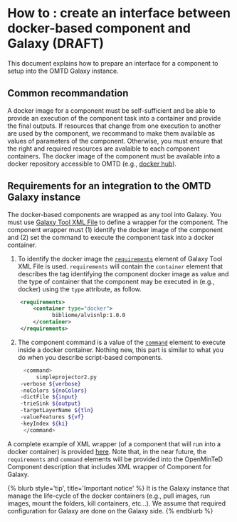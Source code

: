 # How to : create an interface between docker-based component and Galaxy (DRAFT)

This document explains how to prepare an interface for a component to setup into the OMTD Galaxy instance.

## Common recommandation
A docker image for a component must be self-sufficient and be able to provide an execution of the component task into a container and provide the final outputs. If resources that change from one execution to another are used by the component, we recommand to make them available as values of parameters of the component. Otherwise, you must ensure that the right and required resources are avalaible to each component containers. The docker image of the component must be available into a docker repository accessible to OMTD (e.g., [docker hub](https://hub.docker.com/)).

## Requirements for an integration to the OMTD Galaxy instance
The docker-based components are wrapped as any tool into Galaxy. You must use [Galaxy Tool XML File](https://docs.galaxyproject.org/en/latest/dev/schema.html) to define a wrapper for the component. The component wrapper must (1) identify the docker image of the component and (2) set the command to execute the component task into a docker container.

 1. To identify the docker image the [`requirements`](https://docs.galaxyproject.org/en/latest/dev/schema.html#tool-requirements) element of Galaxy Tool XML File is used. `requirements` will contain the `container` element that describes the tag identifying the component docker image as value and the type of container that the component may be executed in (e.g., docker) using the `type` attribute, as follow. 
  
```xml
    <requirements>
        <container type="docker">
              bibliome/alvisnlp:1.0.0
        </container>
    </requirements>
 ```

 2. The component command is a value of the [`command`](https://docs.galaxyproject.org/en/latest/dev/schema.html#tool-command) element to execute inside a docker container. Nothing new, this part is similar to what you do when you describe script-based components.  

```bash
     <command>
         simpleprojector2.py 
	-verbose ${verbose}  
  	-noColors ${noColors} 
	-dictFile ${input}
	-trieSink ${output}
	-targetLayerName ${tln} 
	-valueFeatures ${vf}
	-keyIndex ${ki} 
     </command>
```
A complete example of XML wrapper (of a component that will run into a docker container) is provided [here](simpleprojector.xml). Note that, in the near future, the `requirements` and `command` elements will be provided into the OpenMinTeD Component description that includes XML wrapper of Component for Galaxy.

{% blurb style='tip', title='Important notice' %}
It is the Galaxy instance that manage the life-cycle of the docker containers (e.g., pull images, run images, mount the folders, kill containers, etc...). We assume that required configuration for Galaxy are done on the Galaxy side.
{% endblurb %}

